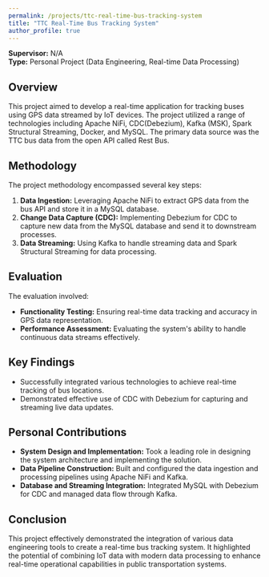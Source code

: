 ```yaml
---
permalink: /projects/ttc-real-time-bus-tracking-system
title: "TTC Real-Time Bus Tracking System"
author_profile: true
---
```


**Supervisor:** N/A  
**Type:** Personal Project (Data Engineering, Real-time Data Processing)

## Overview
This project aimed to develop a real-time application for tracking buses using GPS data streamed by IoT devices. The project utilized a range of technologies including Apache NiFi, CDC(Debezium), Kafka (MSK), Spark Structural Streaming, Docker, and MySQL. The primary data source was the TTC bus data from the open API called Rest Bus.

## Methodology
The project methodology encompassed several key steps:
1. **Data Ingestion:** Leveraging Apache NiFi to extract GPS data from the bus API and store it in a MySQL database.
2. **Change Data Capture (CDC):** Implementing Debezium for CDC to capture new data from the MySQL database and send it to downstream processes.
3. **Data Streaming:** Using Kafka to handle streaming data and Spark Structural Streaming for data processing.

## Evaluation
The evaluation involved:
- **Functionality Testing:** Ensuring real-time data tracking and accuracy in GPS data representation.
- **Performance Assessment:** Evaluating the system's ability to handle continuous data streams effectively.

## Key Findings
- Successfully integrated various technologies to achieve real-time tracking of bus locations.
- Demonstrated effective use of CDC with Debezium for capturing and streaming live data updates.

## Personal Contributions
- **System Design and Implementation:** Took a leading role in designing the system architecture and implementing the solution.
- **Data Pipeline Construction:** Built and configured the data ingestion and processing pipelines using Apache NiFi and Kafka.
- **Database and Streaming Integration:** Integrated MySQL with Debezium for CDC and managed data flow through Kafka.

## Conclusion
This project effectively demonstrated the integration of various data engineering tools to create a real-time bus tracking system. It highlighted the potential of combining IoT data with modern data processing to enhance real-time operational capabilities in public transportation systems.
